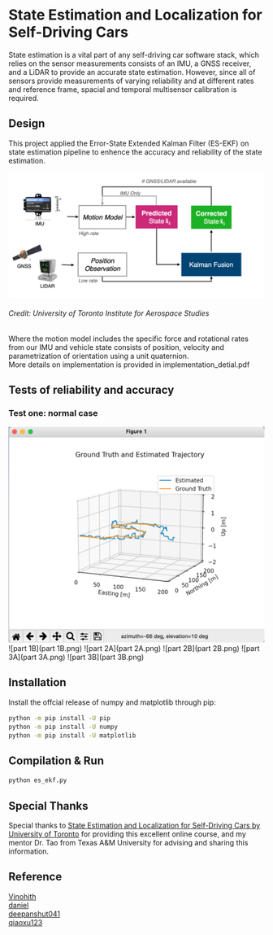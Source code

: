 # State Estimation and Localization for Self-Driving Cars

State estimation is a vital part of any self-driving car software stack, which relies on the sensor measurements consists of an IMU, a GNSS receiver, and a LiDAR to provide an accurate state estimation. However, since all of sensors provide measurements of varying reliability and at different rates and reference frame, spacial and temporal multisensor calibration is required.

## Design
This project applied the Error-State Extended Kalman Filter (ES-EKF) on state estimation pipeline to enhence the accuracy and reliability of the state estimation.

![flow chart](flow_chart.png)
###### Credit: University of Toronto Institute for Aerospace Studies

Where the motion model includes the specific force and rotational rates from our IMU and vehicle state consists of position, velocity and parametrization of
orientation using a unit quaternion. \
More details on implementation is provided in implementation_detial.pdf

## Tests of reliability and accuracy

### Test one: normal case
![part 1A](part_1A.png)
![part 1B](part 1B.png)
![part 2A](part 2A.png)
![part 2B](part 2B.png)
![part 3A](part 3A.png)
![part 3B](part 3B.png)

## Installation

Install the offcial release of numpy and matplotlib through pip:

```bash
python -m pip install -U pip
python -m pip install -U numpy
python -m pip install -U matplotlib
```

## Compilation & Run


```python
python es_ekf.py
```

## Special Thanks
Special thanks to [State Estimation and Localization for Self-Driving Cars by University of Toronto](https://www.coursera.org/learn/state-estimation-localization-self-driving-cars/home/info) for providing this excellent online course, and my mentor Dr. Tao from Texas A&M University for advising and sharing this information.

## Reference
[Vinohith](https://github.com/Vinohith/Self_Driving_Car_specialization)\
[daniel](https://github.com/daniel-s-ingram/self_driving_cars_specialization)\
[deepanshut041](https://github.com/deepanshut041/self-driving-car-specialization)\
[qiaoxu123](https://github.com/qiaoxu123/Self-Driving-Cars)
